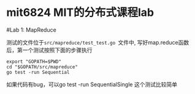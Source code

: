 # mit6824 MIT的分布式课程lab

#Lab 1: MapReduce

测试的文件位于`src/mapreduce/test_test.go `文件中, 写好map.reduce函数后，第一个测试按照下面的步骤执行
```
export "GOPATH=$PWD"
cd "$GOPATH/src/mapreduce"
go test -run Sequential
```
如果代码有bug，可以go test -run SequentialSingle 这个测试比较简单
